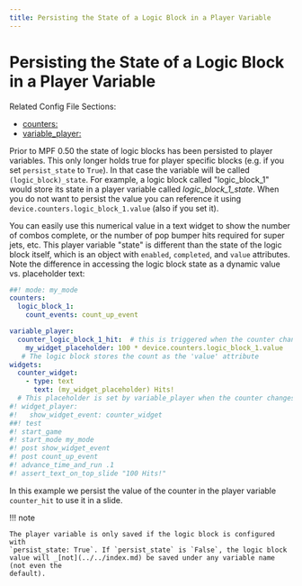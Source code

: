 ```yaml
---
title: Persisting the State of a Logic Block in a Player Variable
---
```


# Persisting the State of a Logic Block in a Player Variable


Related Config File Sections:

* [counters:](../../config/counters.md)
* [variable_player:](../../config/variable_player.md)

Prior to MPF 0.50 the state of logic blocks has been persisted to player
variables. This only longer holds true for player specific blocks (e.g.
if you set `persist_state` to `True`). In that case the variable will be
called `(logic_block)_state`. For example, a logic block called
"logic_block_1" would store its state in a player variable called
*logic_block_1_state*. When you do not want to persist the value you can
reference it using `device.counters.logic_block_1.value` (also if you
set it).

You can easily use this numerical value in a text widget to show the
number of combos complete, or the number of pop bumper hits required for
super jets, etc. This player variable "state" is different than the
state of the logic block itself, which is an object with
`enabled`, `completed`, and `value`
attributes. Note the difference in accessing the logic block state as a
dynamic value vs. placeholder text:

``` yaml
##! mode: my_mode
counters:
  logic_block_1:
    count_events: count_up_event

variable_player:
  counter_logic_block_1_hit:  # this is triggered when the counter changes
    my_widget_placeholder: 100 * device.counters.logic_block_1.value
   # The logic block stores the count as the 'value' attribute
widgets:
  counter_widget:
    - type: text
      text: (my_widget_placeholder) Hits!
  # This placeholder is set by variable_player when the counter changes
#! widget_player:
#!   show_widget_event: counter_widget
##! test
#! start_game
#! start_mode my_mode
#! post show_widget_event
#! post count_up_event
#! advance_time_and_run .1
#! assert_text_on_top_slide "100 Hits!"
```

In this example we persist the value of the counter in the player
variable `counter_hit` to use it in a slide.

!!! note

    The player variable is only saved if the logic block is configured with
    `persist_state: True`. If `persist_state` is `False`, the logic block
    value will _[not](../../index.md) be saved under any variable name (not even the
    default).
